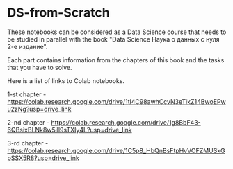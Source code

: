 # DS-from-Scratch
These notebooks can be considered as a Data Science course that needs to be studied in parallel with the book "Data Science Наука о данных с нуля 2-е издание". 

Each part contains information from the chapters of this book and the tasks that you have to solve. 

Here is a list of links to Colab notebooks.

1-st chapter - https://colab.research.google.com/drive/1tl4C98awhCcvN3eTikZ14BwoEPwu2zNg?usp=drive_link

2-nd chapter - https://colab.research.google.com/drive/1g8BbF43-6QBsixBLNk8w5ill9sTXIy4L?usp=drive_link

3-rd chapter - https://colab.research.google.com/drive/1C5p8_HbQnBsFtpHvVOFZMUSkGpSSX5R8?usp=drive_link

